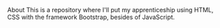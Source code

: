 About
This is a repository where I'll put my apprenticeship using HTML, CSS with the framework Bootstrap, besides of JavaScript.